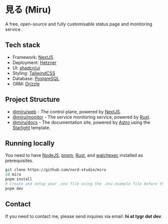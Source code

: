 # 見る (Miru)

A free, open-source and fully customisable status page and monitoring service.

## Tech stack

-   Framework: [NextJS](https://nextjs.org/)
-   Deployment: [Hetzner](https://www.hetzner.com/cloud/)
-   UI: [shadcn/ui](https://ui.shadcn.com/)
-   Styling: [TailwindCSS](https://tailwindcss.com/)
-   Database: [PostgreSQL](https://www.postgresql.org/)
-   ORM: [Drizzle](https://orm.drizzle.team/)

## Project Structure

-   [@miru/web](./apps/web) - The control plane, powered by [NextJS](https://nextjs.org/).
-   [@miru/monitor](./apps/monitor/) - The service monitoring service, powered by [Rust](https://www.rust-lang.org/).
-   [@miru/docs](./apps/docs/) - The documentation site, powered by [Astro](https://astro.build/) using the [Starlight](https://starlight.astro.build/) template.

## Running locally

You need to have [NodeJS](https://nodejs.org/en), [pnpm](https://pnpm.io/), [Rust](https://www.rust-lang.org/), and [watchexec](https://github.com/watchexec/watchexec) installed as prerequisites.

```bash
git clone https://github.com/nord-studio/miru
cd miru
pnpm install
# Create and setup your .env file using the .env.example file before this command
pnpm dev
```

## Contact

If you need to contact me, please send inquires via email: **hi at tygr dot dev**.
